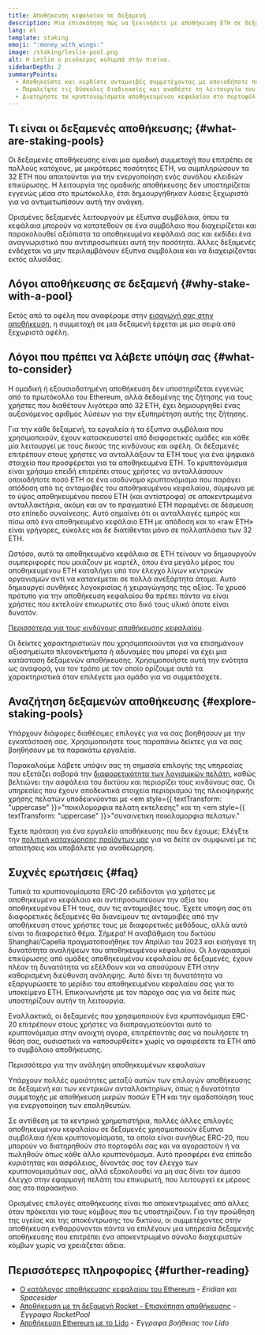 ```yaml
---
title: Αποθήκευση κεφαλαίου σε δεξαμενή
description: Μια επισκόπηση πώς να ξεκινήσετε με αποθήκευση ETH σε δεξαμενή
lang: el
template: staking
emoji: ":money_with_wings:"
image: /staking/leslie-pool.png
alt: Η Leslie ο ρινόκερος κολυμπά στην πισίνα.
sidebarDepth: 2
summaryPoints:
  - Αποθηκεύστε και κερδίστε ανταμοιβές συμμετέχοντας με οποιοδήποτε ποσό ETH ενώνοντας τις δυνάμεις σας με άλλους
  - Παραλείψτε τις δύσκολες διαδικασίες και αναθέστε τη λειτουργία του επικυρωτή σε τρίτο
  - Διατηρήστε τα κρυπτονομίσματα αποθηκευμένου κεφαλαίου στο πορτοφόλι σας
---
```


## Τι είναι οι δεξαμενές αποθήκευσης; \{#what-are-staking-pools}

Οι δεξαμενές αποθήκευσης είναι μια ομαδική συμμετοχή που επιτρέπει σε πολλούς κατόχους, με μικρότερες ποσότητες ETH, να συμπληρώσουν τα 32 ETH που απαιτούνται για την ενεργοποίηση ενός συνόλου κλειδιών επικύρωσης. Η λειτουργία της ομαδικής αποθήκευσης δεν υποστηρίζεται εγγενώς μέσα στο πρωτόκολλο, έτσι δημιουργήθηκαν λύσεις ξεχωριστά για να αντιμετωπίσουν αυτή την ανάγκη.

Ορισμένες δεξαμενές λειτουργούν με έξυπνα συμβόλαια, όπου τα κεφάλαια μπορούν να κατατεθούν σε ένα συμβόλαιο που διαχειρίζεται και παρακολουθεί αξιόπιστα τα αποθηκευμένα κεφάλαιά σας και εκδίδει ένα αναγνωριστικό που αντιπροσωπεύει αυτή την ποσότητα. Άλλες δεξαμενές ενδέχεται να μην περιλαμβάνουν έξυπνα συμβόλαια και να διαχειρίζονται εκτός αλυσίδας.

## Λόγοι αποθήκευσης σε δεξαμενή \{#why-stake-with-a-pool}

Εκτός από τα οφέλη που αναφέραμε στην [εισαγωγή σας στην αποθήκευση](/staking/), η συμμετοχή σε μια δεξαμενή έρχεται με μια σειρά από ξεχωριστά οφέλη.

<CardGrid>
  <Card title="Χαμηλό επίπεδο εισόδου" emoji="🐟" description="Not a whale? No problem. Most staking pools let you stake virtually any amount of ETH by joining forces with other stakers, unlike staking solo which requires 32 ETH." />
  <Card title="Αποθηκεύστε σήμερα" emoji=":stopwatch:" description="Staking with a pool is as easy as a token swap. No need to worry about hardware setup and node maintenance. Pools allow you to deposit your ETH which enables node operators to run validators. Rewards are then distributed to contributors minus a fee for node operations." />
  <Card title="Κρυπτονομίσματα αποθήκευσης κεφαλαίου" emoji=":droplet:" description="Many staking pools provide a token that represents a claim on your staked ETH and the rewards it generates. This allows you to make use of your staked ETH, e.g. as collateral in DeFi applications." />
</CardGrid>

<StakingComparison page="pools" />

## Λόγοι που πρέπει να λάβετε υπόψη σας \{#what-to-consider}

Η ομαδική ή εξουσιοδοτημένη αποθήκευση δεν υποστηρίζεται εγγενώς από το πρωτόκολλο του Ethereum, αλλά δεδομένης της ζήτησης για τους χρήστες που διαθέτουν λιγότερα από 32 ETH, έχει δημιουργηθεί ένας αυξανόμενος αριθμός λύσεων για την εξυπηρέτηση αυτής της ζήτησης.

Για την κάθε δεξαμενή, τα εργαλεία ή τα έξυπνα συμβόλαια που χρησιμοποιούν, έχουν κατασκευαστεί από διαφορετικές ομάδες και κάθε μία λειτουργεί με τους δικούς της κινδύνους και οφέλη. Οι δεξαμενές επιτρέπουν στους χρήστες να ανταλλάξουν τα ETH τους για ένα ψηφιακό στοιχείο που προσφέρεται για τα αποθηκευμένα ETH. Το κρυπτονόμισμα είναι χρήσιμο επειδή επιτρέπει στους χρήστες να ανταλλάσσουν οποιοδήποτε ποσό ETH σε ένα ισοδύναμο κρυπτονόμισμα που παράγει απόδοση από τις ανταμοιβές του αποθηκευμένου κεφαλαίου, σύμφωνα με το ύψος αποθηκευμένου ποσού ETH (και αντίστροφα) σε αποκεντρωμένα ανταλλακτήρια, ακόμη και αν το πραγματικό ETH παραμένει σε δέσμευση στο επίπεδο συναίνεσης. Αυτό σημαίνει ότι οι ανταλλαγές εμπρός και πίσω από ένα αποθηκευμένο κεφάλαιο ETH με απόδοση και το «raw ETH» είναι γρήγορες, εύκολες και δε διατίθενται μόνο σε πολλαπλάσια των 32 ETH.

Ωστόσο, αυτά τα αποθηκευμένα κεφάλαια σε ETH τείνουν να δημιουργούν συμπεριφορές που μοιάζουν με καρτέλ, όπου ένα μεγάλο μέρος του αποθηκευμένου ETH καταλήγει υπό τον έλεγχο λίγων κεντρικών οργανισμών αντί να κατανέμεται σε πολλά ανεξάρτητα άτομα. Αυτό δημιουργεί συνθήκες λογοκρισίας ή χειραγώγησης της αξίας. Το χρυσό πρότυπο για την αποθήκευση κεφαλαίου θα πρέπει πάντα να είναι χρήστες που εκτελούν επικυρωτές στο δικό τους υλικό όποτε είναι δυνατόν.

[Περισσότερα για τους κινδύνους αποθήκευσης κεφαλαίου](https://notes.ethereum.org/@djrtwo/risks-of-lsd).

Οι δείκτες χαρακτηριστικών που χρησιμοποιούνται για να επισημάνουν αξιοσημείωτα πλεονεκτήματα ή αδυναμίες που μπορεί να έχει μια κατάσταση δεξαμενών αποθήκευσης. Χρησιμοποιήστε αυτή την ενότητα ως αναφορά, για τον τρόπο με τον οποίο ορίζουμε αυτά τα χαρακτηριστικά όταν επιλέγετε μια ομάδα για να συμμετάσχετε.

<StakingConsiderations page="pools" />

## Αναζήτηση δεξαμενών αποθήκευσης \{#explore-staking-pools}

Υπάρχουν διάφορες διαθέσιμες επιλογές για να σας βοηθήσουν με την εγκατάστασή σας. Χρησιμοποιήστε τους παραπάνω δείκτες για να σας βοηθήσουν με τα παρακάτω εργαλεία.

<ProductDisclaimer />

<StakingProductsCardGrid category="pools" />

Παρακαλούμε λάβετε υπόψιν σας τη σημασία επιλογής της υπηρεσίας που εξετάζει σοβαρά την [διαφορετικότητα των λογισμικών πελάτη](/developers/docs/nodes-and-clients/client-diversity/), καθώς βελτιώνει την ασφάλεια του δικτύου και περιορίζει τους κινδύνους σας. Οι υπηρεσίες που έχουν αποδεικτικά στοιχεία περιορισμού της πλειοψηφικής χρήσης πελατών υποδεικνύονται με <em style={{ textTransform: "uppercase" }}>"ποικιλομορφια πελατη εκτελεσης"</em> και τη <em style={{ textTransform: "uppercase" }}>"συναινετικη ποικιλομορφια πελατων."</em>

Έχετε πρόταση για ένα εργαλείο αποθήκευσης που δεν έχουμε; Ελέγξτε την [πολιτική καταχώρησης προϊόντων μας](/contributing/adding-staking-products/) για να δείτε αν συμφωνεί με τις απαιτήσεις και υποβάλετε για αναθεώρηση.

## Συχνές ερωτήσεις \{#faq}

<ExpandableCard title="Πώς μπορώ να κερδίσω ανταμοιβές;">
Τυπικά τα κρυπτονομίσματα ERC-20 εκδίδονται για χρήστες με αποθηκευμένο κεφάλαιο και αντιπροσωπεύουν την αξία του αποθηκευμένου ETH τους, συν τις ανταμοιβές τους. Έχετε υπόψη σας ότι διαφορετικές δεξαμενές θα διανείμουν τις ανταμοιβές από την αποθήκευση στους χρήστες τους με διαφορετικές μεθόδους, αλλά αυτό είναι το διαφορετικό θέμα.
</ExpandableCard>

<ExpandableCard title="Πότε μπορώ να αποσύρω το κεφάλαιό μου;">
Σήμερα! Η αναβάθμιση του δικτύου Shanghai/Capella πραγματοποιήθηκε τον Απρίλιο του 2023 και εισήγαγε τη δυνατότητα αναλήψεων του αποθηκευμένου κεφαλαίου. Οι λογαριασμοί επικύρωσης από ομάδες αποθηκευμένου κεφαλαίου σε δεξαμενές, έχουν πλέον τη δυνατότητα να εξέλθουν και να αποσύρουν ETH στην καθορισμένη διεύθυνση ανάληψης. Αυτό δίνει τη δυνατότητα να εξαργυρώσετε το μερίδιο του αποθηκευμένου κεφαλαίου σας για το υποκείμενο ETH. Επικοινωνήστε με τον πάροχο σας για να δείτε πώς υποστηρίζουν αυτήν τη λειτουργία.

Εναλλακτικά, οι δεξαμενές που χρησιμοποιούν ένα κρυπτονόμισμα ERC-20 επιτρέπουν στους χρήστες να διαπραγματεύονται αυτό το κρυπτονόμισμα στην ανοιχτή αγορά, επιτρέποντάς σας να πουλήσετε τη θέση σας, ουσιαστικά να «αποσυρθείτε» χωρίς να αφαιρέσετε τα ETH από το συμβόλαιο αποθήκευσης.

<ButtonLink to="/staking/withdrawals/">Περισσότερα για την ανάληψη αποθηκευμένων κεφαλαίων</ButtonLink>
</ExpandableCard>

<ExpandableCard title="Είναι διαφορετικό από την αποθήκευση σε ανταλλακτήριο;">
Υπάρχουν πολλές ομοιότητες μεταξύ αυτών των επιλογών αποθήκευσης σε δεξαμενή και των κεντρικών ανταλλακτηρίων, όπως η δυνατότητα συμμετοχής με αποθήκευση μικρών ποσών ETH και την ομαδοποίηση τους για ενεργοποίηση των επαληθευτών.

Σε αντίθεση με τα κεντρικά χρηματιστήρια, πολλές άλλες επιλογές αποθηκευμένου κεφαλαίου σε δεξαμενές χρησιμοποιούν έξυπνα συμβόλαια ή/και κρυπτονομίσματα, τα οποία είναι συνήθως ERC-20, που μπορούν να διατηρηθούν στο πορτοφόλι σας και να αγοραστούν ή να πωληθούν όπως κάθε άλλο κρυπτονόμισμα. Αυτό προσφέρει ένα επίπεδο κυριότητας και ασφάλειας, δίνοντάς σας τον έλεγχο των κρυπτονομισμάτων σας, αλλά εξακολουθεί να μη σας δίνει τον άμεσο έλεγχο στην εφαρμογή πελάτη του επικυρωτή, που λειτουργεί εκ μέρους σας στο παρασκήνιο.

Ορισμένες επιλογές αποθήκευσης είναι πιο αποκεντρωμένες από άλλες όταν πρόκειται για τους κόμβους που τις υποστηρίζουν. Για την προώθηση της υγείας και της αποκέντρωσης του δικτύου, οι συμμετέχοντες στην αποθήκευση ενθαρρύνονται πάντα να επιλέγουν μια υπηρεσία δεξαμενής αποθήκευσης που επιτρέπει ένα αποκεντρωμένο σύνολο διαχειριστών κόμβων χωρίς να χρειάζεται άδεια.
</ExpandableCard>

## Περισσότερες πληροφορίες \{#further-reading}

- [Ο κατάλογος αποθήκευσης κεφαλαίου του Ethereum](https://www.staking.directory/) - _Eridian και Spacesider_
- [Αποθήκευση με τη δεξαμενή Rocket - Επισκόπηση αποθήκευσης](https://docs.rocketpool.net/guides/staking/overview.html) - _Έγγραφα RocketPool_
- [Αποθήκευση Ethereum με το Lido](https://help.lido.fi/en/collections/2947324-staking-ethereum-with-lido) - _Έγγραφα βοήθειας του Lido_
